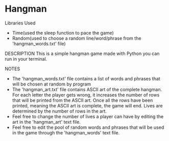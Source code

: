 # Hangman

Libraries Used
- Time(used the sleep function to pace the game)
- Random(used to choose a random line/word/phrase from the 'hangman_words.txt' file)

DESCRIPTION
This is a simple hangman game made with Python you can run in your terminal.

NOTES
- The 'hangman_words.txt' file contains a list of words and phrases that will be chosen at random by program
- The 'hangman_art.txt' file contains ASCII art of the complete hangman. 
  For each letter the player gets wrong, it increases the number of rows that will be printed from the ASCII art.
  Once all the rows have been printed, meaning the ASCII art is complete, the game will end.
  Lives are determined by the number of rows in the art.
- Feel free to change the number of lives a player can have by editing the art in the 'hangman_art' text file. 
- Feel free to edit the pool of random words and phrases that will be used in the game through the 'hangman_words' text file.
